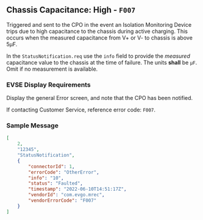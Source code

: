 ## Chassis Capacitance: High - `F007`

Triggered and sent to the CPO in the event an Isolation Monitoring Device
trips due to high capacitance to the chassis during active charging. This 
occurs when the measured capacitance from V+ or V- to chassis is above 5μF.

In the `StatusNotification.req` use the `info` field to provide the *measured*
capacitance value to the chassis at the time of failure. The units **shall** be `μF`.
Omit if no measurement is available.

### EVSE Display Requirements

Display the general Error screen, and note that the CPO has been notified.

If contacting Customer Service, reference error code: `F007`.

### Sample Message

```json
[
    2,
    "12345",
    "StatusNotification",
    {
		"connectorId": 1,
		"errorCode": "OtherError",
		"info": "10",
		"status": "Faulted",
		"timestamp": "2022-06-10T14:51:17Z",
		"vendorId": "com.evgo.mrec",
		"vendorErrorCode": "F007"
    }
]
```
